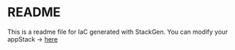# README
This is a readme file for IaC generated with StackGen.
You can modify your appStack -> [here](http://main.dev.stackgen.com/appstacks/8b725aa3-e793-49e1-860c-64e5a8d052a8)
